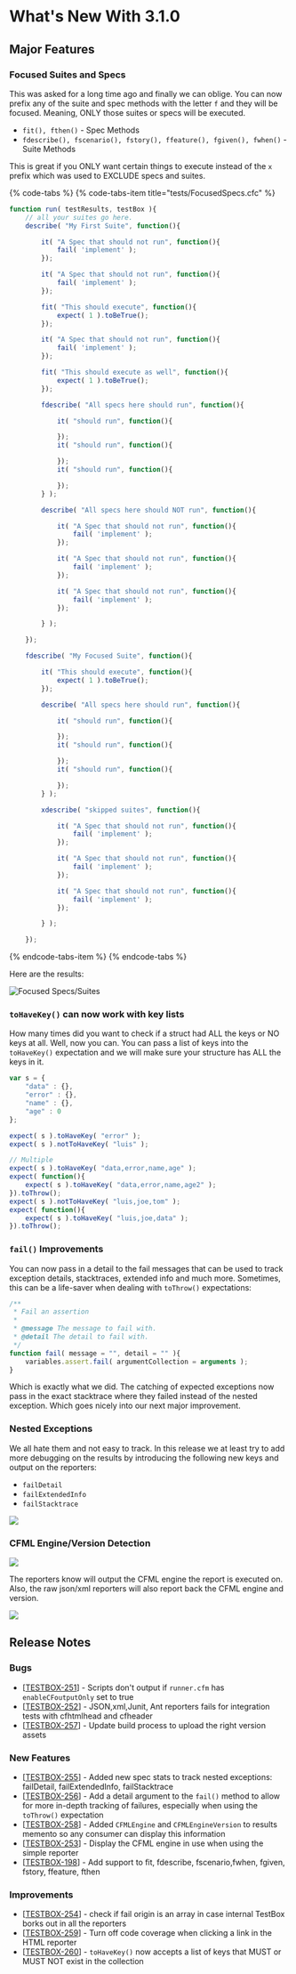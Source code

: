 # What's New With 3.1.0

## Major Features

### Focused Suites and Specs

This was asked for a long time ago and finally we can oblige.  You can now prefix any of the suite and spec methods with the letter `f` and they will be focused.  Meaning, ONLY those suites or specs will be executed.

* `fit(), fthen()` - Spec Methods
* `fdescribe(), fscenario(), fstory(), ffeature(), fgiven(), fwhen()` - Suite Methods

This is great if you ONLY want certain things to execute instead of the `x` prefix which was used to EXCLUDE specs and suites.

{% code-tabs %}
{% code-tabs-item title="tests/FocusedSpecs.cfc" %}
```javascript
function run( testResults, testBox ){
	// all your suites go here.
	describe( "My First Suite", function(){

		it( "A Spec that should not run", function(){
			fail( 'implement' );
		});

		it( "A Spec that should not run", function(){
			fail( 'implement' );
		});

		fit( "This should execute", function(){
			expect( 1 ).toBeTrue();
		});

		it( "A Spec that should not run", function(){
			fail( 'implement' );
		});

		fit( "This should execute as well", function(){
			expect( 1 ).toBeTrue();
		});

		fdescribe( "All specs here should run", function(){

			it( "should run", function(){

			});
			it( "should run", function(){

			});
			it( "should run", function(){

			});
		} );

		describe( "All specs here should NOT run", function(){

			it( "A Spec that should not run", function(){
				fail( 'implement' );
			});

			it( "A Spec that should not run", function(){
				fail( 'implement' );
			});

			it( "A Spec that should not run", function(){
				fail( 'implement' );
			});

		} );

	});

	fdescribe( "My Focused Suite", function(){

		it( "This should execute", function(){
			expect( 1 ).toBeTrue();
		});

		describe( "All specs here should run", function(){

			it( "should run", function(){

			});
			it( "should run", function(){

			});
			it( "should run", function(){

			});
		} );

		xdescribe( "skipped suites", function(){

			it( "A Spec that should not run", function(){
				fail( 'implement' );
			});

			it( "A Spec that should not run", function(){
				fail( 'implement' );
			});

			it( "A Spec that should not run", function(){
				fail( 'implement' );
			});

		} );

	});
```
{% endcode-tabs-item %}
{% endcode-tabs %}

Here are the results:

![Focused Specs/Suites](../../.gitbook/assets/screen-shot-2019-09-27-at-3.06.26-pm.png)

### `toHaveKey()` can now work with key lists

How many times did you want to check if a struct had ALL the keys or NO keys at all.  Well, now you can. You can pass a list of keys into the `toHaveKey()` expectation and we will make sure your structure has ALL the keys in it.

```javascript
var s = {
	"data" : {},
	"error" : {},
	"name" : {},
	"age" : 0
};

expect( s ).toHaveKey( "error" );
expect( s ).notToHaveKey( "luis" );

// Multiple
expect( s ).toHaveKey( "data,error,name,age" );
expect( function(){
	expect( s ).toHaveKey( "data,error,name,age2" );
}).toThrow();
expect( s ).notToHaveKey( "luis,joe,tom" );
expect( function(){
	expect( s ).toHaveKey( "luis,joe,data" );
}).toThrow();
```

### `fail()` Improvements

You can now pass in a detail to the fail messages that can be used to track exception details, stacktraces, extended info and much more. Sometimes, this can be a life-saver when dealing with `toThrow()` expectations:

```javascript
/**
 * Fail an assertion
 *
 * @message The message to fail with.
 * @detail The detail to fail with.
 */
function fail( message = "", detail = "" ){
	variables.assert.fail( argumentCollection = arguments );
}
```

Which is exactly what we did.  The catching of expected exceptions now pass in the exact stacktrace where they failed instead of the nested exception. Which goes nicely into our next major improvement.

### Nested Exceptions

We all hate them and not easy to track.  In this release we at least try to add more debugging on the results by introducing the following new keys and output on the reporters:

* `failDetail`
* `failExtendedInfo`
* `failStacktrace`

![](../../.gitbook/assets/screen-shot-2019-09-27-at-2.58.48-pm.png)

### CFML Engine/Version Detection

![](../../.gitbook/assets/screen-shot-2019-09-27-at-2.57.34-pm.png)

The reporters know will output the CFML engine the report is executed on.  Also, the raw json/xml reporters will also report back the CFML engine and version.

![](../../.gitbook/assets/screen-shot-2019-09-27-at-2.57.57-pm.png)

## Release Notes

### Bugs

* \[[TESTBOX-251](https://ortussolutions.atlassian.net/browse/TESTBOX-251)\] - Scripts don't output if `runner.cfm` has `enableCFoutputOnly` set to true
* \[[TESTBOX-252](https://ortussolutions.atlassian.net/browse/TESTBOX-252)\] - JSON,xml,Junit, Ant reporters fails for integration tests with cfhtmlhead and cfheader
* \[[TESTBOX-257](https://ortussolutions.atlassian.net/browse/TESTBOX-257)\] - Update build process to upload the right version assets

### New Features

* \[[TESTBOX-255](https://ortussolutions.atlassian.net/browse/TESTBOX-255)\] - Added new spec stats to track nested exceptions: failDetail, failExtendedInfo, failStacktrace
* \[[TESTBOX-256](https://ortussolutions.atlassian.net/browse/TESTBOX-256)\] - Add a detail argument to the `fail()` method to allow for more in-depth tracking of failures, especially when using the ```toThrow()``` expectation
* \[[TESTBOX-258](https://ortussolutions.atlassian.net/browse/TESTBOX-258)\] - Added `CFMLEngine` and `CFMLEngineVersion` to results memento so any consumer can display this information
* \[[TESTBOX-253](https://ortussolutions.atlassian.net/browse/TESTBOX-253)\] - Display the CFML engine in use when using the simple reporter
* \[[TESTBOX-198](https://ortussolutions.atlassian.net/browse/TESTBOX-198)\] - Add support to fit, fdescribe, fscenario,fwhen, fgiven, fstory, ffeature, fthen

### Improvements

* \[[TESTBOX-254](https://ortussolutions.atlassian.net/browse/TESTBOX-254)\] - check if fail origin is an array in case internal TestBox borks out in all the reporters
* \[[TESTBOX-259](https://ortussolutions.atlassian.net/browse/TESTBOX-259)\] - Turn off code coverage when clicking a link in the HTML reporter
* \[[TESTBOX-260](https://ortussolutions.atlassian.net/browse/TESTBOX-260)\] - `toHaveKey()` now accepts a list of keys that MUST or MUST NOT exist in the collection

